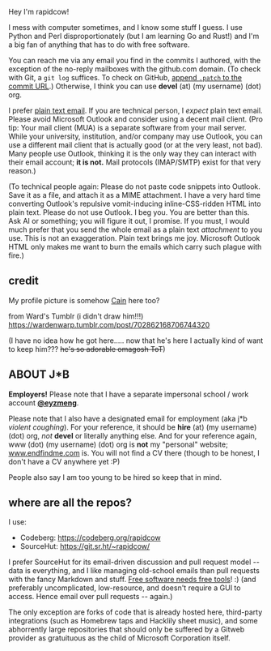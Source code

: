 Hey I'm rapidcow!

I mess with computer sometimes, and I know some stuff I guess.
I use Python and Perl disproportionately (but I am learning Go
and Rust!) and I'm a big fan of anything that has to do with
free software.

You can reach me via any email you find in the commits I authored,
with the exception of the no-reply mailboxes with the github.com
domain.  (To check with Git, a ``git log`` suffices.
To check on GitHub, [append ``.patch`` to the commit URL](https://stackoverflow.com/a/6188624).)
Otherwise, I think you can use **devel** (at) (my username) (dot) org.

I prefer [plain text email](https://useplaintext.email/).
If you are technical person, I *expect* plain text email.
Please avoid Microsoft Outlook and consider using a decent mail client.
(Pro tip: Your mail client (MUA) is a separate software from your mail
server.  While your university, institution, and/or company may use Outlook,
you can use a different mail client that is actually good (or at the very
least, not bad).  Many people use Outlook, thinking it is the only way
they can interact with their email account; **it is not.**  Mail protocols
(IMAP/SMTP) exist for that very reason.)

(To technical people again:
Please do not paste code snippets into Outlook.  Save it as a file,
and attach it as a MIME attachment.  I have a very hard time converting
Outlook's repulsive vomit-inducing inline-CSS-ridden HTML into plain text.
Please do not use Outlook.  I beg you.  You are better than this.  Ask AI
or something; you will figure it out, I promise.  If you must, I would much
prefer that you send the whole email as a plain text *attachment* to you use.
This is not an exaggeration.  Plain text brings me joy.  Microsoft Outlook
HTML only makes me want to burn the emails which carry such plague with fire.)

## credit

My profile picture is somehow [Cain](https://bindingofisaacrebirth.fandom.com/wiki/Cain) here too?

from Ward's Tumblr (i didn't draw him!!!)
<https://wardenwarp.tumblr.com/post/702862168706744320>

(I have no idea how he got here..... now that he's here I actually
kind of want to keep him???  ~~he's so adorable omagosh ToT~~)

## ABOUT J\*B

**Employers!**  Please note that I have a separate impersonal
school / work account **[&#x40;eyzmeng](https://github.com/eyzmeng)**.

Please note that I also have a designated email for employment
(aka j\*b *violent coughing*).  For your reference, it should be
**hire** (at) (my username) (dot) org, *not* **devel** or
literally anything else.  And for your reference again,
www (dot) (my username) (dot) org is **not** my "personal"
website; www.endfindme.com is.  You will not find a CV there
(though to be honest, I don't have a CV anywhere yet :P)

People also say I am too young to be hired so keep that in mind.

## where are all the repos?

I use:

* Codeberg: https://codeberg.org/rapidcow
* SourceHut: https://git.sr.ht/~rapidcow/

I prefer SourceHut for its email-driven discussion and
pull request model -- data is everything, and I like
managing old-school emails than pull requests with the
fancy Markdown and stuff.  [Free software needs free tools][]! :)
(and preferably uncomplicated, low-resource, and doesn't require
a GUI to access.  Hence email over pull requests -- again.)

[Free software needs free tools]: https://mako.cc/writing/hill-free_tools.html

The only exception are forks of code that is already hosted here,
third-party integrations (such as Homebrew taps and Hacklily
sheet music), and some abhorrently large repositories that should
only be suffered by a Gitweb provider as gratuituous as the child
of Microsoft Corporation itself.
